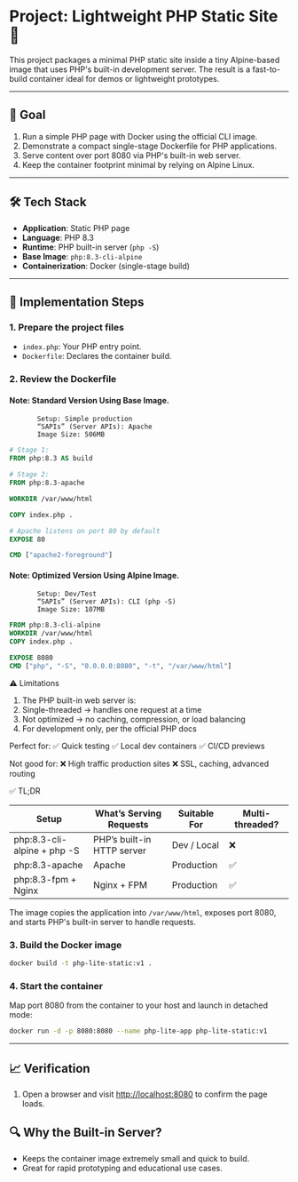 # Project: Lightweight PHP Static Site 🐘

This project packages a minimal PHP static site inside a tiny Alpine-based image that uses PHP's built-in development server. The result is a fast-to-build container ideal for demos or lightweight prototypes.

---

## 🎯 Goal

1. Run a simple PHP page with Docker using the official CLI image.
2. Demonstrate a compact single-stage Dockerfile for PHP applications.
3. Serve content over port 8080 via PHP's built-in web server.
4. Keep the container footprint minimal by relying on Alpine Linux.

---

## 🛠️ Tech Stack

- **Application**: Static PHP page
- **Language**: PHP 8.3
- **Runtime**: PHP built-in server (`php -S`)
- **Base Image**: `php:8.3-cli-alpine`
- **Containerization**: Docker (single-stage build)

---

## 📝 Implementation Steps

### 1. Prepare the project files

- `index.php`: Your PHP entry point.
- `Dockerfile`: Declares the container build.



### 2. Review the Dockerfile

#### Note: Standard Version Using Base Image.
           Setup: Simple production 
           “SAPIs” (Server APIs): Apache
           Image Size: 506MB

```dockerfile
# Stage 1:
FROM php:8.3 AS build

# Stage 2:
FROM php:8.3-apache 

WORKDIR /var/www/html

COPY index.php .

# Apache listens on port 80 by default
EXPOSE 80 

CMD ["apache2-foreground"]
```

#### Note: Optimized Version Using Alpine Image.
           Setup: Dev/Test
           “SAPIs” (Server APIs): CLI (php -S)
           Image Size: 107MB

```dockerfile
FROM php:8.3-cli-alpine
WORKDIR /var/www/html
COPY index.php .

EXPOSE 8080
CMD ["php", "-S", "0.0.0.0:8080", "-t", "/var/www/html"]
```

⚠️ Limitations

1. The PHP built-in web server is:
2. Single-threaded → handles one request at a time
3. Not optimized → no caching, compression, or load balancing
4. For development only, per the official PHP docs

Perfect for:
✅ Quick testing
✅ Local dev containers
✅ CI/CD previews

Not good for:
❌ High traffic production sites
❌ SSL, caching, advanced routing


✅ TL;DR

| Setup                        | What’s Serving Requests      | Suitable For    | Multi-threaded? |
|------------------------------|-----------------------------|-----------------|-----------------|
| php:8.3-cli-alpine + php -S  | PHP’s built-in HTTP server  | Dev / Local     | ❌              |
| php:8.3-apache               | Apache                      | Production      | ✅              |
| php:8.3-fpm + Nginx          | Nginx + FPM                 | Production      | ✅              |


The image copies the application into `/var/www/html`, exposes port 8080, and starts PHP's built-in server to handle requests.

### 3. Build the Docker image

```bash
docker build -t php-lite-static:v1 .
```

### 4. Start the container

Map port 8080 from the container to your host and launch in detached mode:

```bash
docker run -d -p 8080:8080 --name php-lite-app php-lite-static:v1
```

---

## 📈 Verification


1. Open a browser and visit [http://localhost:8080](http://localhost:8080) to confirm the page loads.



## 🔍 Why the Built-in Server?

- Keeps the container image extremely small and quick to build.
- Great for rapid prototyping and educational use cases.
